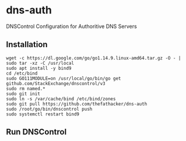 # dns-auth
 DNSControl Configuration for Authoritive DNS Servers

## Installation
```
wget -c https://dl.google.com/go/go1.14.9.linux-amd64.tar.gz -O - | sudo tar -xz -C /usr/local
sudo apt install -y bind9
cd /etc/bind
sudo GO111MODULE=on /usr/local/go/bin/go get github.com/StackExchange/dnscontrol/v3
sudo rm named.*
sudo git init
sudo ln -s /var/cache/bind /etc/bind/zones
sudo git pull https://github.com/thefathacker/dns-auth
sudo /root/go/bin/dnscontrol push
sudo systemctl restart bind9
```

## Run DNSControl